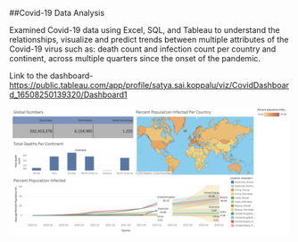##Covid-19 Data Analysis

Examined Covid-19 data using Excel, SQL, and Tableau to understand the relationships, visualize and predict trends between multiple attributes of the Covid-19 virus such as: death count and infection count per country and continent, across multiple quarters since the onset of the pandemic.





Link to the dashboard- https://public.tableau.com/app/profile/satya.sai.koppalu/viz/CovidDashboard_16508250139320/Dashboard1

<img src="cvd.png">